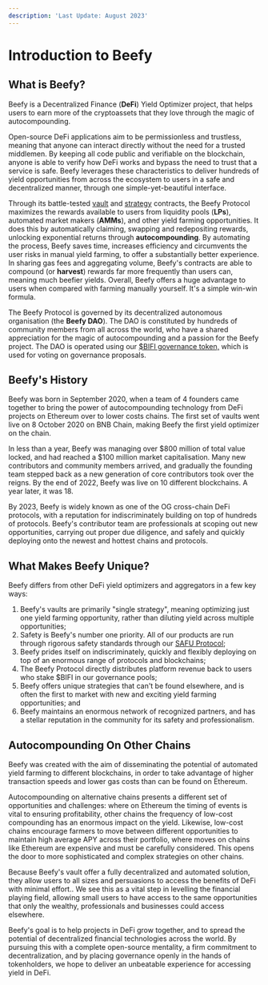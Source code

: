 ```yaml
---
description: 'Last Update: August 2023'
---
```


# Introduction to Beefy

## What is Beefy?

Beefy is a Decentralized Finance (**DeFi**) Yield Optimizer project, that helps users to earn more of the cryptoassets that they love through the magic of autocompounding.&#x20;

Open-source DeFi applications aim to be permissionless and trustless, meaning that anyone can interact directly without the need for a trusted middlemen. By keeping all code public and verifiable on the blockchain, anyone is able to verify how DeFi works and bypass the need to trust that a service is safe. Beefy leverages these characteristics to deliver hundreds of yield opportunities from across the ecosystem to users in a safe and decentralized manner, through one simple-yet-beautiful interface.&#x20;

Through its battle-tested [vault](../beefy-products/vaults.md) and [strategy](../beefy-products/strategies.md) contracts, the Beefy Protocol maximizes the rewards available to users from liquidity pools (**LPs**), automated market makers (**AMMs**), and other yield farming opportunities. It does this by automatically claiming, swapping and redepositing rewards, unlocking exponential returns through **autocompounding**. By automating the process, Beefy saves time, increases efficiency and circumvents the user risks in manual yield farming, to offer a substantially better experience. In sharing gas fees and aggregating volume, Beefy's contracts are able to compound (or **harvest**) rewards far more frequently than users can, meaning much beefier yields. Overall, Beefy offers a huge advantage to users when compared with farming manually yourself. It's a simple win-win formula.

The Beefy Protocol is governed by its decentralized autonomous organisation (the **Beefy DAO**). The DAO is constituted by hundreds of community members from all across the world, who have a shared appreciation for the magic of autocompounding and a passion for the Beefy project. The DAO is operated using our [$BIFI governance token,](bifi-token/) which is used for voting on governance proposals.

## Beefy's History

Beefy was born in September 2020, when a team of 4 founders came together to bring the power of autocompounding technology from DeFi projects on Ethereum over to lower costs chains. The first set of vaults went live on 8 October 2020 on BNB Chain, making Beefy the first yield optimizer on the chain.&#x20;

In less than a year, Beefy was managing over $800 million of total value locked, and had reached a $100 million market capitalisation. Many new contributors and community members arrived, and gradually the founding team stepped back as a new generation of core contributors took over the reigns. By the end of 2022, Beefy was live on 10 different blockchains. A year later, it was 18.

By 2023, Beefy is widely known as one of the OG cross-chain DeFi protocols, with a reputation for indiscriminately building on top of hundreds of protocols. Beefy's contributor team are professionals at scoping out new opportunities, carrying out proper due diligence, and safely and quickly deploying onto the newest and hottest chains and protocols.

## What Makes Beefy Unique?

Beefy differs from other DeFi yield optimizers and aggregators in a few key ways:

1. Beefy's vaults are primarily "single strategy", meaning optimizing just one yield farming opportunity, rather than diluting yield across multiple opportunities;
2. Safety is Beefy's number one priority. All of our products are run through rigorous safety standards through our [SAFU Protocol](../safu-protocol/beefy-safu-practices.md);
3. Beefy prides itself on indiscriminately, quickly and flexibly deploying on top of an enormous range of protocols and blockchains;
4. The Beefy Protocol directly distributes platform revenue back to users who stake $BIFI in our governance pools;
5. Beefy offers unique strategies that can't be found elsewhere, and is often the first to market with new and exciting yield farming opportunities; and&#x20;
6. Beefy maintains an enormous network of recognized partners, and has a stellar reputation in the community for its safety and professionalism.

## Autocompounding On Other Chains <a href="#a8cb" id="a8cb"></a>

Beefy was created with the aim of disseminating the potential of automated yield farming to different blockchains, in order to take advantage of higher transaction speeds and lower gas costs than can be found on Ethereum.&#x20;

Autocompounding on alternative chains presents a different set of opportunities and challenges: where on Ethereum the timing of events is vital to ensuring profitability, other chains the frequency of low-cost compounding has an enormous impact on the yield. Likewise, low-cost chains encourage farmers to move between different opportunities to maintain high average APY across their portfolio, where moves on chains like Ethereum are expensive and must be carefully considered. This opens the door to more sophisticated and complex strategies on other chains.

Because Beefy's vault offer a fully decentralized and automated solution, they allow users to all sizes and persuasions to access the benefits of DeFi with minimal effort.. ‌We‌ ‌see‌ ‌this‌ ‌as‌ ‌a‌ ‌vital ‌step‌ ‌in ‌levelling ‌the‌ ‌financial playing‌ ‌field,‌ ‌allowing‌ ‌small‌ ‌users ‌to‌ ‌have‌ ‌access‌ ‌to‌ ‌the‌ ‌same‌ ‌opportunities‌ ‌that‌ ‌only the wealthy, professionals and businesses could access elsewhere.

Beefy's goal is to help projects in DeFi grow together, and to spread the potential of decentralized financial technologies across the world. By pursuing this with a complete open-source mentality, a firm commitment to decentralization, and by placing governance openly in the hands of tokenholders, we hope to deliver an unbeatable experience for accessing yield in DeFi.
